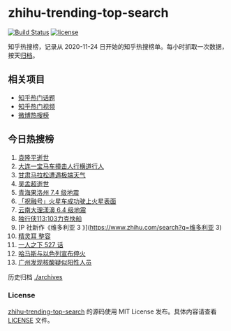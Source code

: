 # zhihu-trending-top-search

[![Build Status](https://github.com/justjavac/zhihu-trending-top-search/workflows/ci/badge.svg?branch=main)](https://github.com/justjavac/zhihu-trending-top-search/actions)
[![license](https://img.shields.io/github/license/justjavac/zhihu-trending-top-search)](https://github.com/justjavac/zhihu-trending-top-search/blob/main/LICENSE)

知乎热搜榜，记录从 2020-11-24 日开始的知乎热搜榜单。每小时抓取一次数据，按天[归档](./archives)。

## 相关项目

- [知乎热门话题](https://github.com/justjavac/zhihu-trending-hot-questions)
- [知乎热门视频](https://github.com/justjavac/zhihu-trending-hot-video)
- [微博热搜榜](https://github.com/justjavac/weibo-trending-hot-search)

## 今日热搜榜

<!-- BEGIN -->
<!-- 最后更新时间 Sun May 23 2021 13:21:24 GMT+0800 (China Standard Time) -->

1. [袁隆平逝世](https://www.zhihu.com/search?q=袁隆平)
2. [大连一宝马车撞击人行横道行人](https://www.zhihu.com/search?q=大连车祸)
3. [甘肃马拉松遭遇极端天气](https://www.zhihu.com/search?q=甘肃马拉松)
4. [吴孟超逝世](https://www.zhihu.com/search?q=吴孟超)
5. [青海果洛州 7.4 级地震](https://www.zhihu.com/search?q=青海地震)
6. [「祝融号」火星车成功驶上火星表面](https://www.zhihu.com/search?q=祝融号)
7. [云南大理漾濞 6.4 级地震](https://www.zhihu.com/search?q=云南地震)
8. [独行侠113:103力克快船](https://www.zhihu.com/search?q=独行侠)
9. [P 社新作《维多利亚 3 》](https://www.zhihu.com/search?q=维多利亚 3)
10. [精灵耳 整容](https://www.zhihu.com/search?q=精灵耳)
11. [一人之下 527 话](https://www.zhihu.com/search?q=一人之下)
12. [哈马斯与以色列宣布停火](https://www.zhihu.com/search?q=以色列哈马斯)
13. [广州发现核酸疑似阳性人员](https://www.zhihu.com/search?q=广州核酸疑似阳性)

<!-- END -->

历史归档 [./archives](./archives)

### License

[zhihu-trending-top-search](https://github.com/justjavac/zhihu-trending-top-search)
的源码使用 MIT License 发布。具体内容请查看 [LICENSE](./LICENSE) 文件。
